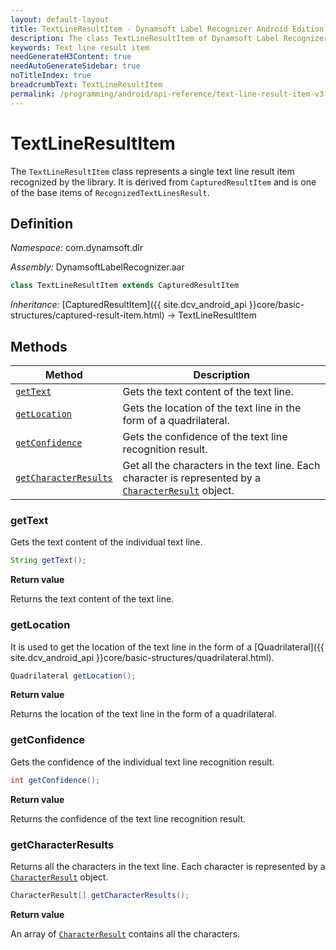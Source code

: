 ```yaml
---
layout: default-layout
title: TextLineResultItem - Dynamsoft Label Recognizer Android Edition
description: The class TextLineResultItem of Dynamsoft Label Recognizer Android edition represents a text line result item recognized by a document layout analysis engine.
keywords: Text line result item
needGenerateH3Content: true
needAutoGenerateSidebar: true
noTitleIndex: true
breadcrumbText: TextLineResultItem
permalink: /programming/android/api-reference/text-line-result-item-v3.0.20.html
---
```


# TextLineResultItem

The `TextLineResultItem` class represents a single text line result item recognized by the library. It is derived from `CapturedResultItem` and is one of the base items of `RecognizedTextLinesResult`.

## Definition

*Namespace:* com.dynamsoft.dlr

*Assembly:* DynamsoftLabelRecognizer.aar

```java
class TextLineResultItem extends CapturedResultItem
```

*Inheritance:* [CapturedResultItem]({{ site.dcv_android_api }}core/basic-structures/captured-result-item.html) -> TextLineResultItem

## Methods

| Method | Description |
| ------ | ----------- |
| [`getText`](#gettext) | Gets the text content of the text line. |
| [`getLocation`](#getlocation) | Gets the location of the text line in the form of a quadrilateral. |
| [`getConfidence`](#getconfidence) | Gets the confidence of the text line recognition result. |
| [`getCharacterResults`](#getcharacterresults) | Get all the characters in the text line. Each character is represented by a [`CharacterResult`](character-result.md) object. |

### getText

Gets the text content of the individual text line.

```java
String getText();
```

**Return value**

Returns the text content of the text line.

### getLocation

It is used to get the location of the text line in the form of a [Quadrilateral]({{ site.dcv_android_api }}core/basic-structures/quadrilateral.html).

```java
Quadrilateral getLocation();
```

**Return value**

Returns the location of the text line in the form of a quadrilateral.

### getConfidence

Gets the confidence of the individual text line recognition result.

```java
int getConfidence();
```

**Return value**

Returns the confidence of the text line recognition result.

### getCharacterResults

Returns all the characters in the text line. Each character is represented by a [`CharacterResult`](character-result.md) object.

```java
CharacterResult[] getCharacterResults();
```

**Return value**

An array of [`CharacterResult`](character-result.md) contains all the characters.
